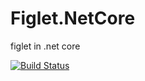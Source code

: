 # Figlet.NetCore

figlet in .net core

[![Build Status](https://mbrane.visualstudio.com/IvanShiyan/_apis/build/status/ishiyan.Figlet.NetCore?branchName=master)](https://mbrane.visualstudio.com/IvanShiyan/_build/latest?definitionId=12&branchName=master)
